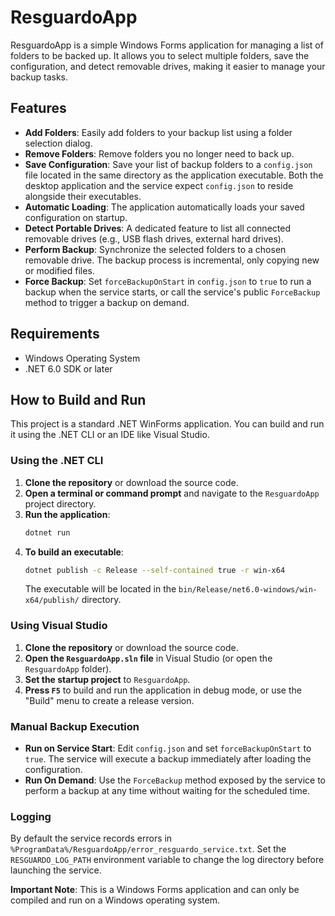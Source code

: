 # ResguardoApp

ResguardoApp is a simple Windows Forms application for managing a list of folders to be backed up. It allows you to select multiple folders, save the configuration, and detect removable drives, making it easier to manage your backup tasks.

## Features

-   **Add Folders**: Easily add folders to your backup list using a folder selection dialog.
-   **Remove Folders**: Remove folders you no longer need to back up.
-   **Save Configuration**: Save your list of backup folders to a `config.json` file located in the same directory as the application executable. Both the desktop application and the service expect `config.json` to reside alongside their executables.
-   **Automatic Loading**: The application automatically loads your saved configuration on startup.
-   **Detect Portable Drives**: A dedicated feature to list all connected removable drives (e.g., USB flash drives, external hard drives).
-   **Perform Backup**: Synchronize the selected folders to a chosen removable drive. The backup process is incremental, only copying new or modified files.
-   **Force Backup**: Set `forceBackupOnStart` in `config.json` to `true` to run a backup when the service starts, or call the service's public `ForceBackup` method to trigger a backup on demand.

## Requirements

-   Windows Operating System
-   .NET 6.0 SDK or later

## How to Build and Run

This project is a standard .NET WinForms application. You can build and run it using the .NET CLI or an IDE like Visual Studio.

### Using the .NET CLI

1.  **Clone the repository** or download the source code.
2.  **Open a terminal or command prompt** and navigate to the `ResguardoApp` project directory.
3.  **Run the application**:
    ```sh
    dotnet run
    ```
4.  **To build an executable**:
    ```sh
    dotnet publish -c Release --self-contained true -r win-x64
    ```
    The executable will be located in the `bin/Release/net6.0-windows/win-x64/publish/` directory.

### Using Visual Studio

1.  **Clone the repository** or download the source code.
2.  **Open the `ResguardoApp.sln` file** in Visual Studio (or open the `ResguardoApp` folder).
3.  **Set the startup project** to `ResguardoApp`.
4.  **Press `F5`** to build and run the application in debug mode, or use the "Build" menu to create a release version.

### Manual Backup Execution

-   **Run on Service Start**: Edit `config.json` and set `forceBackupOnStart` to `true`. The service will execute a backup immediately after loading the configuration.
-   **Run On Demand**: Use the `ForceBackup` method exposed by the service to perform a backup at any time without waiting for the scheduled time.

### Logging

By default the service records errors in `%ProgramData%/ResguardoApp/error_resguardo_service.txt`. Set the `RESGUARDO_LOG_PATH` environment variable to change the log directory before launching the service.

**Important Note**: This is a Windows Forms application and can only be compiled and run on a Windows operating system.
